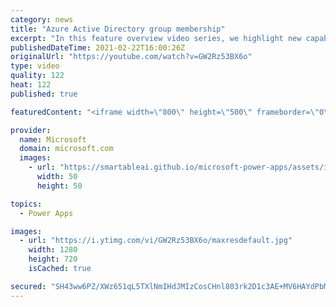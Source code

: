 ```yaml
---
category: news
title: "Azure Active Directory group membership"
excerpt: "In this feature overview video series, we highlight new capabilities included in the latest update to Microsoft Power Apps.  Power Apps Dataverse provides record level security to Azure Active Directory group membership types. Admins can easily set up and assign permissions to different Azure AD users,"
publishedDateTime: 2021-02-22T16:00:26Z
originalUrl: "https://youtube.com/watch?v=GW2Rz53BX6o"
type: video
quality: 122
heat: 122
published: true

featuredContent: "<iframe width=\"800\" height=\"500\" frameborder=\"0\" src=\"https://www.youtube.com/embed/GW2Rz53BX6o\" allow=\"accelerometer; autoplay; encrypted-media; gyroscope; picture-in-picture\" allowfullscreen></iframe>"

provider:
  name: Microsoft
  domain: microsoft.com
  images:
    - url: "https://smartableai.github.io/microsoft-power-apps/assets/images/organizations/microsoft.com-50x50.jpg"
      width: 50
      height: 50

topics:
  - Power Apps

images:
  - url: "https://i.ytimg.com/vi/GW2Rz53BX6o/maxresdefault.jpg"
    width: 1280
    height: 720
    isCached: true

secured: "SH43ww6PZ/XWz651qL5TXlNmIHdJMIzCosCHnl803rk2D1c3AE+MV6HAYdPbMtjlGqR3+E574RMeZTtwLPCXMibGlErlYmYq8MI05Vdw+51c3gXGxC+s5bU2b0NNr9a0eATjQsFXLyIT9/xuHg7k2clgHsYmHJjeq3/HKmHFVKdUfdzDkRfVmlfCvbLvNpTXYEr2swy0cuDavKEpHMkoaI651Zw3yj0i5tNGNzQX1Fx5ind3NbbgZAbpq+V6Qw0OrZi+IZ8NNe+EB19GlPhB2SgrA6ah7xzuH1CK5/pLCmzBg31BMx5y7C+DG25B1S884jZBGdhyaseN0ebiICP5vsdaYYVXcBP3WDQ0hPUubHaXwiBXjeIiFHSpNX0tPGS8LiRgL/oI0L4kjDmAPY9tJbvRBtuJlglew8ruQOS7CzShjmCR5qNTYjbONR7XnAy3;ALi6g8EPqj9cdAoku2BHdQ=="
---
```


